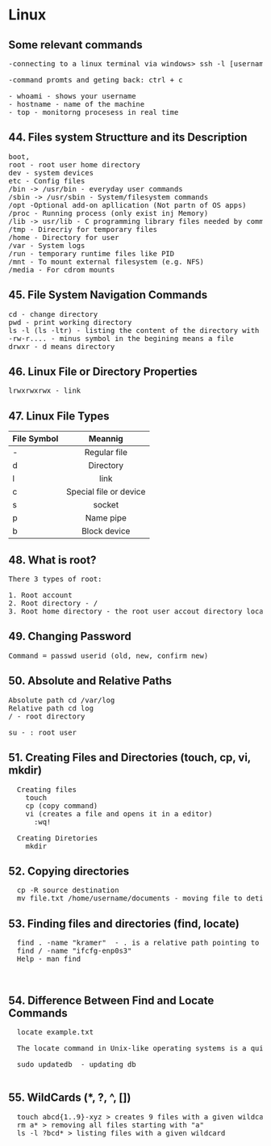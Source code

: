 # Linux

## Some relevant commands

<pre>
-connecting to a linux terminal via windows> ssh -l [username] [ip address]

-command promts and geting back: ctrl + c

- whoami - shows your username
- hostname - name of the machine
- top - monitorng procesess in real time
</pre>

## 44. Files system Structture and its Description

<pre>
boot,
root - root user home directory
dev - system devices
etc - Config files
/bin -> /usr/bin - everyday user commands
/sbin -> /usr/sbin - System/filesystem commands
/opt -Optional add-on apllication (Not partn of OS apps)
/proc - Running process (only exist inj Memory)
/lib -> usr/lib - C programming library files needed by commands and apps
/tmp - Direcriy for temporary files
/home - Directory for user
/var - System logs
/run - temporary runtime files like PID
/mnt - To mount external filesystem (e.g. NFS)
/media - For cdrom mounts
</pre>

## 45. File System Navigation Commands

<pre>
cd - change directory
pwd - print working directory
ls -l (ls -ltr) - listing the content of the directory with their properties
-rw-r.... - minus symbol in the begining means a file
drwxr - d means directory
</pre>

## 46. Linux File or Directory Properties

<pre>
lrwxrwxrwx - link
</pre>

## 47. Linux File Types

| File Symbol |        Meannig         |
| ----------- | :--------------------: |
| -           |      Regular file      |
| d           |       Directory        |
| l           |          link          |
| c           | Special file or device |
| s           |         socket         |
| p           |       Name pipe        |
| b           |      Block device      |

## 48. What is root?

<pre>
There 3 types of root:

1. Root account
2. Root directory - /
3. Root home directory - the root user accout directory located in /root
</pre>

## 49. Changing Password

<pre>
Command = passwd userid (old, new, confirm new)
</pre>

## 50. Absolute and Relative Paths

<pre>
Absolute path cd /var/log
Relative path cd log
/ - root directory

su - : root user
</pre>

## 51. Creating Files and Directories (touch, cp, vi, mkdir)

<pre>
  Creating files
    touch
    cp (copy command)
    vi (creates a file and opens it in a editor)
      :wq!
  
  Creating Diretories
    mkdir
</pre>

## 52. Copying directories

<pre>
  cp -R source destination
  mv file.txt /home/username/documents - moving file to detination folder
</pre>

## 53. Finding files and directories (find, locate)

<pre>
  find . -name "kramer"  - . is a relative path pointing to current directory
  find / -name "ifcfg-enp0s3"
  Help - man find 

  
</pre>

## 54. Difference Between Find and Locate Commands

<pre>
  locate example.txt
  
  The locate command in Unix-like operating systems is a quick and efficient way to search for files by their name. Unlike the find command, which searches the file system in real-time, locate searches a database of indexed file paths, making it much faster for finding files when you know their names or partial names. However, because locate relies on a database that is periodically updated (usually once a day via a cron job), it may not always reflect the most current state of the file system.

  sudo updatedb  - updating db

</pre>

## 55. WildCards (\*, ?, ^, [])

<pre>
  touch abcd{1..9}-xyz > creates 9 files with a given wildcard
  rm a* > removing all files starting with "a"
  ls -l ?bcd* > listing files with a given wildcard 
</pre>
